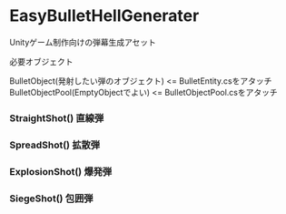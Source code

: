 # EasyBulletHellGenerater
Unityゲーム制作向けの弾幕生成アセット

必要オブジェクト

BulletObject(発射したい弾のオブジェクト) <= BulletEntity.csをアタッチ
BulletObjectPool(EmptyObjectでよい) <= BulletObjectPool.csをアタッチ

### StraightShot() 直線弾

### SpreadShot() 拡散弾

### ExplosionShot() 爆発弾

### SiegeShot() 包囲弾　
